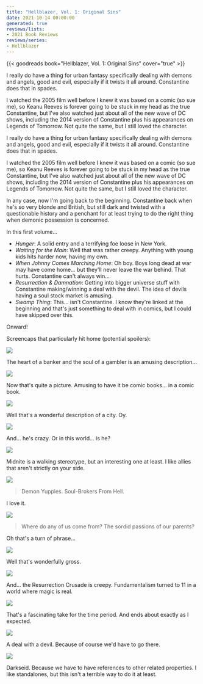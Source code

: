 ```yaml
---
title: "Hellblazer, Vol. 1: Original Sins"
date: 2021-10-14 00:00:00
generated: true
reviews/lists:
- 2021 Book Reviews
reviews/series:
- Hellblazer
---
```

{{< goodreads book="Hellblazer, Vol. 1: Original Sins" cover="true" >}}

I really do have a thing for urban fantasy specifically dealing with demons and angels, good and evil, especially if it twists it all around. Constantine does that in spades.  

I watched the 2005 film well before I knew it was based on a comic (so sue me), so Keanu Reeves is forever going to be stuck in my head as the true Constantine, but I've also watched just about all of the new wave of DC shows, including the 2014 version of Constantine plus his appearances on Legends of Tomorrow. Not quite the same, but I still loved the character.  

<!--more-->

I really do have a thing for urban fantasy specifically dealing with demons and angels, good and evil, especially if it twists it all around. Constantine does that in spades.

I watched the 2005 film well before I knew it was based on a comic (so sue me), so Keanu Reeves is forever going to be stuck in my head as the true Constantine, but I've also watched just about all of the new wave of DC shows, including the 2014 version of Constantine plus his appearances on Legends of Tomorrow. Not quite the same, but I still loved the character. 

In any case, now I'm going back to the beginning. Constantine back when he's so very blonde and British, but still dark and twisted with a questionable history and a penchant for at least trying to do the right thing when demonic possession is concerned. 

In this first volume... 

* _Hunger_: A solid entry and a terrifying foe loose in New York. 
* _Waiting for the Main_: Well that was rather creepy. Anything with young kids hits harder now, having my own. 
* _When Johnny Comes Marching Home_: Oh boy. Boys long dead at war may have come home... but they'll never leave the war behind. That hurts. Constantine can't always win...
* _Resurrection & Damnation_: Getting into bigger universe stuff with Constantine making/winning a deal with the devil. The idea of devils having a soul stock market is amusing. 
* _Swamp Thing_: This... isn't Constantine. I know they're linked at the beginning and that's just something to deal with in comics, but I could have skipped over this. 

Onward!

Screencaps that particularly hit home (potential spoilers):

![](/embeds/books/attachments/hellblazer-1-01.png)

The heart of a banker and the soul of a gambler is an amusing description...

![](/embeds/books/attachments/hellblazer-1-03.png)

Now that's quite a picture. Amusing to have it be comic books... in a comic book. 

![](/embeds/books/attachments/hellblazer-1-04.png)

Well that's a wonderful description of a city. Oy. 

![](/embeds/books/attachments/hellblazer-1-05.png)

And... he's crazy. Or in this world... is he?

![](/embeds/books/attachments/hellblazer-1-06.png)

Midnite is a walking stereotype, but an interesting one at least. I like allies that aren't strictly on your side. 

![](/embeds/books/attachments/hellblazer-1-07.png)

> Demon Yuppies. Soul-Brokers From Hell.

I love it. 

![](/embeds/books/attachments/hellblazer-1-08.png)

> Where do any of us come from? The sordid passions of our parents? 

Oh that's a turn of phrase...

![](/embeds/books/attachments/hellblazer-1-09.png)

Well that's wonderfully gross. 

![](/embeds/books/attachments/hellblazer-1-10.png)

And... the Resurrection Crusade is creepy. Fundamentalism turned to 11 in a world where magic is real. 

![](/embeds/books/attachments/hellblazer-1-11.png)

That's a fascinating take for the time period. And ends about exactly as I expected. 

![](/embeds/books/attachments/hellblazer-1-12.png)

A deal with a devil. Because of course we'd have to go there. 

![](/embeds/books/attachments/hellblazer-1-13.png)

Darkseid. Because we have to have references to other related properties. I like standalones, but this isn't a terrible way to do it at least. 